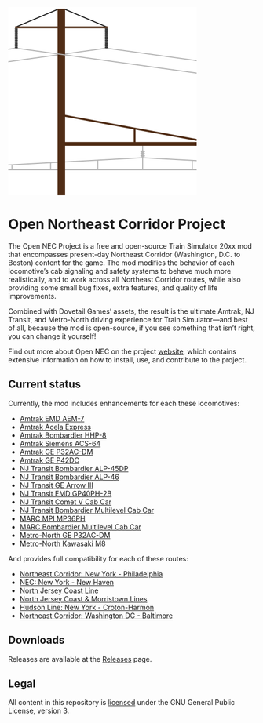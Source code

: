 ![Project logo](Docs/opennec-logo.svg)

# Open Northeast Corridor Project

The Open NEC Project is a free and open-source Train Simulator 20xx mod that encompasses present-day Northeast Corridor (Washington, D.C. to Boston) content for the game. The mod modifies the behavior of each locomotive’s cab signaling and safety systems to behave much more realistically, and to work across all Northeast Corridor routes, while also providing some small bug fixes, extra features, and quality of life improvements.

Combined with Dovetail Games’ assets, the result is the ultimate Amtrak, NJ Transit, and Metro-North driving experience for Train Simulator—and best of all, because the mod is open-source, if you see something that isn’t right, you can change it yourself!

Find out more about Open NEC on the project [website](https://opennec.trinancrat.me), which contains extensive information on how to install, use, and contribute to the project.

## Current status

Currently, the mod includes enhancements for each these locomotives:

- [Amtrak EMD AEM-7](https://store.steampowered.com/app/65232/Train_Simulator_Northeast_Corridor_New_York__Philadelphia_Route_AddOn/)
- [Amtrak Acela Express](https://store.steampowered.com/app/65231/Train_Simulator_Amtrak_Acela_Express_EMU_AddOn/)
- [Amtrak Bombardier HHP-8](https://store.steampowered.com/app/222558/Train_Simulator_Amtrak_HHP8_Loco_AddOn/)
- [Amtrak Siemens ACS-64](https://store.steampowered.com/app/258643/Train_Simulator_NEC_New_YorkNew_Haven_Route_AddOn/)
- [Amtrak GE P32AC-DM](https://store.steampowered.com/app/896719/Train_Simulator_Hudson_Line_New_York__CrotonHarmon_Route_AddOn/)
- [Amtrak GE P42DC](https://store.steampowered.com/app/1429754/Train_Simulator_Northeast_Corridor_Washington_DC__Baltimore_Route_AddOn/)
- [NJ Transit Bombardier ALP-45DP](https://store.steampowered.com/app/325970/Train_Simulator_North_Jersey_Coast_Line_Route_AddOn/)
- [NJ Transit Bombardier ALP-46](https://store.steampowered.com/app/258658/Train_Simulator_NJ_TRANSIT_ALP46_Loco_AddOn/)
- [NJ Transit GE Arrow III](https://store.steampowered.com/app/500247/Train_Simulator_NJ_TRANSIT_Arrow_III_EMU_AddOn/)
- [NJ Transit EMD GP40PH-2B](https://store.steampowered.com/app/325991/Train_Simulator_NJ_TRANSIT_GP40PH2B_Loco_AddOn/)
- [NJ Transit Comet V Cab Car](https://store.steampowered.com/app/325970/Train_Simulator_North_Jersey_Coast_Line_Route_AddOn/)
- [NJ Transit Bombardier Multilevel Cab Car](https://store.steampowered.com/app/325970/Train_Simulator_North_Jersey_Coast_Line_Route_AddOn/)
- [MARC MPI MP36PH](https://store.steampowered.com/app/1429754/Train_Simulator_Northeast_Corridor_Washington_DC__Baltimore_Route_AddOn/)
- [MARC Bombardier Multilevel Cab Car](https://store.steampowered.com/app/1429754/Train_Simulator_Northeast_Corridor_Washington_DC__Baltimore_Route_AddOn/)
- [Metro-North GE P32AC-DM](https://store.steampowered.com/app/258655/Train_Simulator_MetroNorth_P32_ACDM_Genesis_Loco_AddOn/)
- [Metro-North Kawasaki M8](https://store.steampowered.com/app/258647/Train_Simulator_MetroNorth_Kawasaki_M8_EMU_AddOn/)

And provides full compatibility for each of these routes:

- [Northeast Corridor: New York - Philadelphia](https://store.steampowered.com/app/65232/Train_Simulator_Northeast_Corridor_New_York__Philadelphia_Route_AddOn/)
- [NEC: New York - New Haven](https://store.steampowered.com/app/258643/Train_Simulator_NEC_New_YorkNew_Haven_Route_AddOn/)
- [North Jersey Coast Line](https://store.steampowered.com/app/325970/Train_Simulator_North_Jersey_Coast_Line_Route_AddOn/)
- [North Jersey Coast & Morristown Lines](https://store.steampowered.com/app/500218/Train_Simulator_North_Jersey_Coast__Morristown_Lines_Route_AddOn/)
- [Hudson Line: New York - Croton-Harmon](https://store.steampowered.com/app/896719/Train_Simulator_Hudson_Line_New_York__CrotonHarmon_Route_AddOn/)
- [Northeast Corridor: Washington DC - Baltimore](https://store.steampowered.com/app/1429754/Train_Simulator_Northeast_Corridor_Washington_DC__Baltimore_Route_AddOn/)

## Downloads

Releases are available at the [Releases](https://github.com/YoRyan/open-nec/releases) page.

## Legal

All content in this repository is [licensed](License.md) under the GNU General Public License, version 3.
